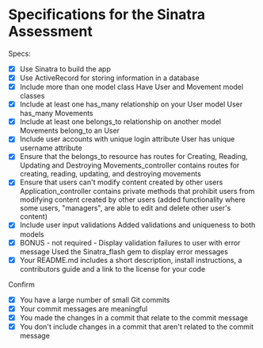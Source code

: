 # Specifications for the Sinatra Assessment

Specs:
- [x] Use Sinatra to build the app
- [x] Use ActiveRecord for storing information in a database
- [x] Include more than one model class
        Have User and Movement model classes
- [x] Include at least one has_many relationship on your User model
        User has_many Movements
- [x] Include at least one belongs_to relationship on another model
        Movements belong_to an User
- [x] Include user accounts with unique login attribute 
        User has unique username attribute
- [x] Ensure that the belongs_to resource has routes for Creating, Reading, Updating and Destroying
        Movements_controller contains routes for creating, reading, updating, and destroying movements
- [x] Ensure that users can't modify content created by other users
        Application_controller contains private methods that prohibit users from modifying content created by other users (added functionality where some users, "managers", are able to edit and delete other user's content)
- [x] Include user input validations
        Added validations and uniqueness to both models
- [x] BONUS - not required - Display validation failures to user with error message
        Used the Sinatra_flash gem to display error messages
- [x] Your README.md includes a short description, install instructions, a contributors guide and a link to the license for your code

Confirm
- [x] You have a large number of small Git commits
- [x] Your commit messages are meaningful
- [x] You made the changes in a commit that relate to the commit message
- [x] You don't include changes in a commit that aren't related to the commit message